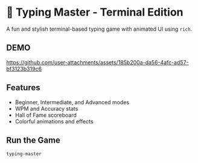 # 🚀 Typing Master - Terminal Edition

A fun and stylish terminal-based typing game with animated UI using `rich`.

## DEMO

https://github.com/user-attachments/assets/185b200a-da56-4afc-ad57-bf3123b319c6



## Features

- Beginner, Intermediate, and Advanced modes
- WPM and Accuracy stats
- Hall of Fame scoreboard
- Colorful animations and effects

## Run the Game

```bash
typing-master
